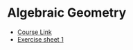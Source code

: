# Algebraic Geometry
- [Course Link](https://www.dpmms.cam.ac.uk/study/II/AlgebraicGeometry/)
- [Exercise sheet 1](https://www.dpmms.cam.ac.uk/study/II/AlgebraicGeometry/2024-2025/ExampleSheet1-AG2025.pdf)
